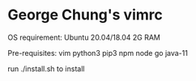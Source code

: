 # George Chung's vimrc


OS requirement:
Ubuntu 20.04/18.04
2G RAM

Pre-requisites:
vim
python3
pip3
npm
node
go
java-11

run ./install.sh to install
